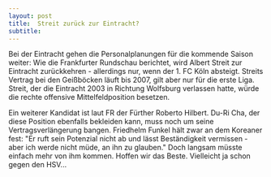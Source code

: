```yaml
---
layout: post
title:  Streit zurück zur Eintracht?
subtitle:  
---
```


Bei der Eintracht gehen die Personalplanungen für die kommende Saison weiter: Wie die Frankfurter Rundschau berichtet, wird Albert Streit zur Eintracht zurückkehren - allerdings nur, wenn der 1. FC Köln absteigt. Streits Vertrag bei den Geißböcken läuft bis 2007, gilt aber nur für die erste Liga. Streit, der die Eintracht 2003 in Richtung Wolfsburg verlassen hatte, würde die rechte offensive Mittelfeldposition besetzen.

Ein weiterer Kandidat ist laut FR der Fürther Roberto Hilbert. Du-Ri Cha, der diese Position ebenfalls bekleiden kann, muss noch um seine Vertragsverlängerung bangen. Friedhelm Funkel hält zwar an dem Koreaner fest: "Er ruft sein Potenzial nicht ab und lässt Beständigkeit vermissen - aber ich werde nicht müde, an ihn zu glauben." Doch langsam müsste einfach mehr von ihm kommen. Hoffen wir das Beste. Vielleicht ja schon gegen den HSV...
